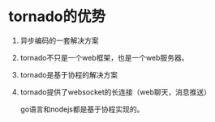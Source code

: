 # tornado的优势

1. 异步编码的一套解决方案

2. tornado不只是一个web框架，也是一个web服务器。

3. tornado是基于协程的解决方案

4. tornado提供了websocket的长连接（web聊天，消息推送）

   go语言和nodejs都是基于协程实现的。

